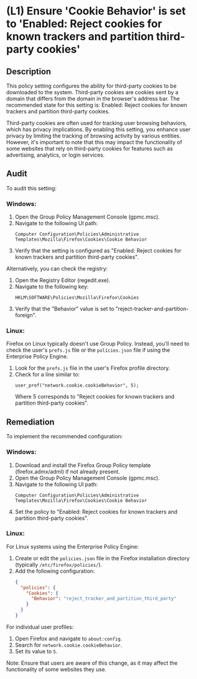 # (L1) Ensure 'Cookie Behavior' is set to 'Enabled: Reject cookies for known trackers and partition third-party cookies'

## Description

This policy setting configures the ability for third-party cookies to be downloaded to the system. Third-party cookies are cookies sent by a domain that differs from the domain in the browser's address bar. The recommended state for this setting is: Enabled: Reject cookies for known trackers and partition third-party cookies.

Third-party cookies are often used for tracking user browsing behaviors, which has privacy implications. By enabling this setting, you enhance user privacy by limiting the tracking of browsing activity by various entities. However, it's important to note that this may impact the functionality of some websites that rely on third-party cookies for features such as advertising, analytics, or login services.

## Audit

To audit this setting:

### Windows:

1. Open the Group Policy Management Console (gpmc.msc).
2. Navigate to the following UI path:
   ```
   Computer Configuration\Policies\Administrative Templates\Mozilla\Firefox\Cookies\Cookie Behavior
   ```
3. Verify that the setting is configured as "Enabled: Reject cookies for known trackers and partition third-party cookies".

Alternatively, you can check the registry:

1. Open the Registry Editor (regedit.exe).
2. Navigate to the following key:
   ```
   HKLM\SOFTWARE\Policies\Mozilla\Firefox\Cookies
   ```
3. Verify that the "Behavior" value is set to "reject-tracker-and-partition-foreign".

### Linux:

Firefox on Linux typically doesn't use Group Policy. Instead, you'll need to check the user's `prefs.js` file or the `policies.json` file if using the Enterprise Policy Engine.

1. Look for the `prefs.js` file in the user's Firefox profile directory.
2. Check for a line similar to:
   ```
   user_pref("network.cookie.cookieBehavior", 5);
   ```
   Where 5 corresponds to "Reject cookies for known trackers and partition third-party cookies".

## Remediation

To implement the recommended configuration:

### Windows:

1. Download and install the Firefox Group Policy template (firefox.admx/adml) if not already present.
2. Open the Group Policy Management Console (gpmc.msc).
3. Navigate to the following UI path:
   ```
   Computer Configuration\Policies\Administrative Templates\Mozilla\Firefox\Cookies\Cookie Behavior
   ```
4. Set the policy to "Enabled: Reject cookies for known trackers and partition third-party cookies".

### Linux:

For Linux systems using the Enterprise Policy Engine:

1. Create or edit the `policies.json` file in the Firefox installation directory (typically `/etc/firefox/policies/`).
2. Add the following configuration:
   ```json
   {
     "policies": {
       "Cookies": {
         "Behavior": "reject_tracker_and_partition_third_party"
       }
     }
   }
   ```

For individual user profiles:

1. Open Firefox and navigate to `about:config`.
2. Search for `network.cookie.cookieBehavior`.
3. Set its value to `5`.

Note: Ensure that users are aware of this change, as it may affect the functionality of some websites they use.